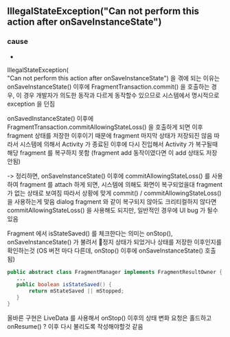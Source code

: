 



## IllegalStateException("Can not perform this action after onSaveInstanceState")

### cause
-
IllegalStateException(  
        "Can not perform this action after onSaveInstanceState")
을 겪에 되는 이유는 onSaveInstanceState() 이후에 FragmentTransaction.commit() 을 호출하는 경우, 이 경우 개발자가 의도한 동작과 다르게 동작할수 있으므로 시스템에서 명시적으로exception 을 던짐


onSavedInstanceState() 이후에 FragmentTransaction.commitAllowingStateLoss() 을 호출하게 되면 이후 fragment 상태를 저장한 이후이기 때문에 fragment 마지막 상태가 저장되진 않음 
따라서 시스템에 의해서 Activity 가 종료된 이후에 다시 진입해서 Activity 가 복구될때 해당 fragment 를 복구하지 못함 (fragment add 동작이였다면 이 add 상태도 저장 안됨)

-> 정리하면, onSaveInstanceState() 이후에 commitAllowingStateLoss() 를 사용하여 fragment 를 attach 하게 되면, 시스템에 의해도 화면이 복구되었을대 fragment 가 없는 상태로 보여짐
따라서 상황에 맞게 commit() / commitAllowingStateLoss() 을 사용하는게 맞음 
dialog fragment 와 같이 복구되지 않아도 크리티컬하지 않다면 commitAllowingStateLoss() 을 사용해도 되지만, 일반적인 경우에 UI bug 가 될수 있음


Fragment 에서 isStateSaved() 를 체크한다는 의미는 
onStop(), onSaveInstanceState() 가 불려서 정지 상태가 되었거나 상태를 저장한 이후인지를 확인하는것
(OS 버전 마다 다른데, onStop() 이후에 onSaveInstanceState() 호출 됨)
 ```java 
public abstract class FragmentManager implements FragmentResultOwner {
	...
	public boolean isStateSaved() {  
		return mStateSaved || mStopped;  
	} 
}
 ```


올바른 구현은 
LiveData 를 사용해서 onStop() 이후의 상태 변화 요청은 홀드하고 onResume() ? 이후 다시 불리도록 작성해야할것 같음
<!--stackedit_data:
eyJoaXN0b3J5IjpbMTMxMTc4NzAyMCwxMTc5ODM5OTE1LDEzMT
I0MDA0MjQsLTIwMjA1MDk5NDgsMTM0Mjc5NDg2NiwtMTk3ODAy
OTAyNiwtMTIwMTYxODkwXX0=
-->